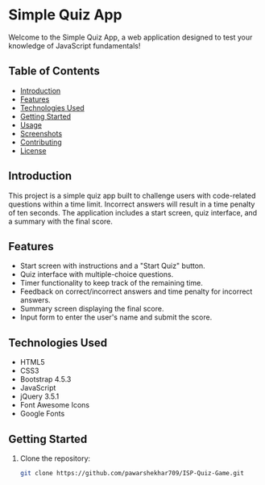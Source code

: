 # Simple Quiz App

Welcome to the Simple Quiz App, a web application designed to test your knowledge of JavaScript fundamentals!

## Table of Contents

- [Introduction](#introduction)
- [Features](#features)
- [Technologies Used](#technologies-used)
- [Getting Started](#getting-started)
- [Usage](#usage)
- [Screenshots](#screenshots)
- [Contributing](#contributing)
- [License](#license)

## Introduction

This project is a simple quiz app built to challenge users with code-related questions within a time limit. Incorrect answers will result in a time penalty of ten seconds. The application includes a start screen, quiz interface, and a summary with the final score.

## Features

- Start screen with instructions and a "Start Quiz" button.
- Quiz interface with multiple-choice questions.
- Timer functionality to keep track of the remaining time.
- Feedback on correct/incorrect answers and time penalty for incorrect answers.
- Summary screen displaying the final score.
- Input form to enter the user's name and submit the score.

## Technologies Used

- HTML5
- CSS3
- Bootstrap 4.5.3
- JavaScript
- jQuery 3.5.1
- Font Awesome Icons
- Google Fonts

## Getting Started

1. Clone the repository:

   ```bash
   git clone https://github.com/pawarshekhar709/ISP-Quiz-Game.git
